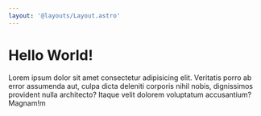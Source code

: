 ```yaml
---
layout: '@layouts/Layout.astro'
---
```


# Hello World!

Lorem ipsum dolor sit amet consectetur adipisicing elit. Veritatis porro ab error assumenda aut, culpa dicta deleniti
corporis nihil nobis, dignissimos provident nulla architecto? Itaque velit dolorem voluptatum accusantium? Magnam!m
